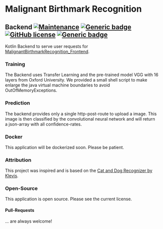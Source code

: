 # Malignant Birthmark Recognition 
## Backend [![Maintenance](https://img.shields.io/badge/Maintained%3F-yes-green.svg)](https://bitbucket.org/lbesson/ansi-colors) [![Generic badge](https://img.shields.io/badge/In-KOTLIN-ORANGE.svg)](https://kotlinlang.org/) [![GitHub license](https://img.shields.io/github/license/wsdt/Python_Voice_Chatbot.svg)](https://github.com/wsdt/MalignantBirthmarkRecognition_Backend/blob/master/LICENSE) [![Generic badge](https://img.shields.io/badge/Docker-Compatible-blue.svg)](https://www.docker.com/)

Kotlin Backend to serve user requests for [MalignantBirthmarkRecognition_Frontend](https://github.com/wsdt/malignantbirthmarkrecognition_frontend).

### Training
The Backend uses Transfer Learning and the pre-trained model VGG with 16 layers from Oxford University. 
We provided a small shell script to make enlarge the java virtual machine boundaries to avoid OutOfMemoryExceptions. 

### Prediction
The backend provides only a single http-post-route to upload a image. This image is then classified by the 
convolutional neural network and will return a json-array with all confidence-rates. 

### Docker
This application will be dockerized soon. Please be patient. 

### Attribution
This project was inspired and is based on the [Cat and Dog Recognizer by Klevis](https://github.com/klevis/CatAndDogRecognizer). 

### Open-Source
This application is open source. Please see the current license. 

#### Pull-Requests
... are always welcome! 
